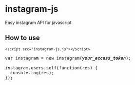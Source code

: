 # instagram-js
Easy instagram API for javascript

## How to use

```
<script src="instagram-js.js"></script>
```

<pre>
var instagram = new instagram(<i><b>your_access_token</b></i>);

instagram.users.self(function(res) {
  console.log(res);
});
</pre>
